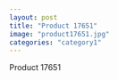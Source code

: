 ```yaml
---
layout: post
title: "Product 17651"
image: "product17651.jpg"
categories: "category1"
---
```

Product 17651
